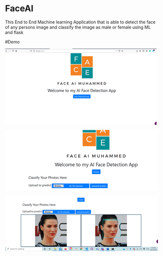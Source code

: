 # FaceAI
This End to End Machine learning Application that is able to detect the face of any persons image and classify the image as male or female using ML and flask

#Demo


![](demo/Picture1.png)

![](demo/Picture2.png)

![](demo/Picture3.png)

